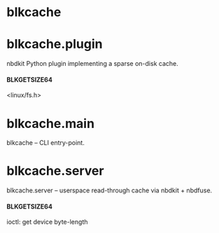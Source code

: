 <a id="blkcache"></a>

# blkcache

<a id="blkcache.plugin"></a>

# blkcache.plugin

nbdkit Python plugin implementing a sparse on-disk cache.

<a id="blkcache.plugin.BLKGETSIZE64"></a>

#### BLKGETSIZE64

<linux/fs.h>

<a id="blkcache.main"></a>

# blkcache.main

blkcache – CLI entry-point.

<a id="blkcache.server"></a>

# blkcache.server

blkcache.server – userspace read-through cache via nbdkit + nbdfuse.

<a id="blkcache.server.BLKGETSIZE64"></a>

#### BLKGETSIZE64

ioctl: get device byte-length

